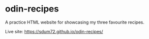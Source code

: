 # odin-recipes

A practice HTML website for showcasing my three favourite recipes.

Live site: https://sdum72.github.io/odin-recipes/

